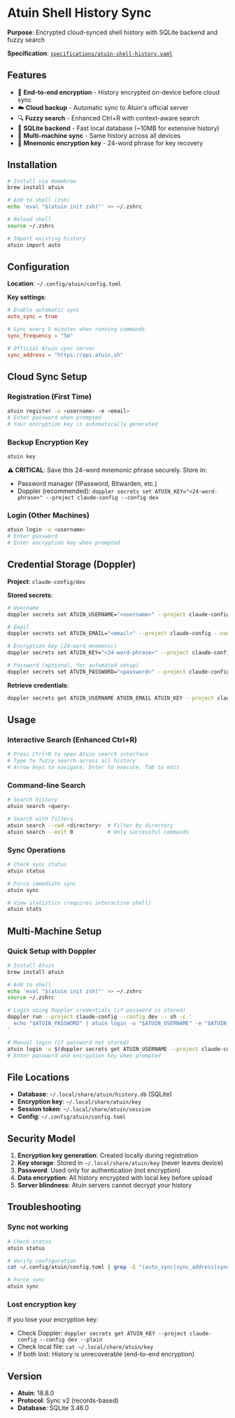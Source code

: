 # Atuin Shell History Sync

**Purpose**: Encrypted cloud-synced shell history with SQLite backend and fuzzy search

**Specification**: [`specifications/atuin-shell-history.yaml`](../../specifications/atuin-shell-history.yaml)

## Features

- 🔐 **End-to-end encryption** - History encrypted on-device before cloud sync
- ☁️ **Cloud backup** - Automatic sync to Atuin's official server
- 🔍 **Fuzzy search** - Enhanced Ctrl+R with context-aware search
- 💾 **SQLite backend** - Fast local database (~10MB for extensive history)
- 🔄 **Multi-machine sync** - Same history across all devices
- 🔑 **Mnemonic encryption key** - 24-word phrase for key recovery

## Installation

```bash
# Install via Homebrew
brew install atuin

# Add to shell (zsh)
echo 'eval "$(atuin init zsh)"' >> ~/.zshrc

# Reload shell
source ~/.zshrc

# Import existing history
atuin import auto
```

## Configuration

**Location**: `~/.config/atuin/config.toml`

**Key settings**:

```toml
# Enable automatic sync
auto_sync = true

# Sync every 5 minutes when running commands
sync_frequency = "5m"

# Official Atuin sync server
sync_address = "https://api.atuin.sh"
```

## Cloud Sync Setup

### Registration (First Time)

```bash
atuin register -u <username> -e <email>
# Enter password when prompted
# Your encryption key is automatically generated
```

### Backup Encryption Key

```bash
atuin key
```

**⚠️ CRITICAL**: Save this 24-word mnemonic phrase securely. Store in:

- Password manager (1Password, Bitwarden, etc.)
- Doppler (recommended): `doppler secrets set ATUIN_KEY="<24-word-phrase>" --project claude-config --config dev`

### Login (Other Machines)

```bash
atuin login -u <username>
# Enter password
# Enter encryption key when prompted
```

## Credential Storage (Doppler)

**Project**: `claude-config/dev`

**Stored secrets**:

```bash
# Username
doppler secrets set ATUIN_USERNAME="<username>" --project claude-config --config dev

# Email
doppler secrets set ATUIN_EMAIL="<email>" --project claude-config --config dev

# Encryption key (24-word mnemonic)
doppler secrets set ATUIN_KEY="<24-word-phrase>" --project claude-config --config dev

# Password (optional, for automated setup)
doppler secrets set ATUIN_PASSWORD="<password>" --project claude-config --config dev
```

**Retrieve credentials**:

```bash
doppler secrets get ATUIN_USERNAME ATUIN_EMAIL ATUIN_KEY --project claude-config --config dev --plain
```

## Usage

### Interactive Search (Enhanced Ctrl+R)

```bash
# Press Ctrl+R to open Atuin search interface
# Type to fuzzy search across all history
# Arrow keys to navigate, Enter to execute, Tab to edit
```

### Command-line Search

```bash
# Search history
atuin search <query>

# Search with filters
atuin search --cwd <directory>  # Filter by directory
atuin search --exit 0           # Only successful commands
```

### Sync Operations

```bash
# Check sync status
atuin status

# Force immediate sync
atuin sync

# View statistics (requires interactive shell)
atuin stats
```

## Multi-Machine Setup

### Quick Setup with Doppler

```bash
# Install Atuin
brew install atuin

# Add to shell
echo 'eval "$(atuin init zsh)"' >> ~/.zshrc
source ~/.zshrc

# Login using Doppler credentials (if password is stored)
doppler run --project claude-config --config dev -- sh -c '
  echo "$ATUIN_PASSWORD" | atuin login -u "$ATUIN_USERNAME" -e "$ATUIN_EMAIL" -k "$ATUIN_KEY"
'

# Manual login (if password not stored)
atuin login -u $(doppler secrets get ATUIN_USERNAME --project claude-config --config dev --plain)
# Enter password and encryption key when prompted
```

## File Locations

- **Database**: `~/.local/share/atuin/history.db` (SQLite)
- **Encryption key**: `~/.local/share/atuin/key`
- **Session token**: `~/.local/share/atuin/session`
- **Config**: `~/.config/atuin/config.toml`

## Security Model

1. **Encryption key generation**: Created locally during registration
1. **Key storage**: Stored in `~/.local/share/atuin/key` (never leaves device)
1. **Password**: Used only for authentication (not encryption)
1. **Data encryption**: All history encrypted with local key before upload
1. **Server blindness**: Atuin servers cannot decrypt your history

## Troubleshooting

### Sync not working

```bash
# Check status
atuin status

# Verify configuration
cat ~/.config/atuin/config.toml | grep -E "(auto_sync|sync_address|sync_frequency)"

# Force sync
atuin sync
```

### Lost encryption key

If you lose your encryption key:

- Check Doppler: `doppler secrets get ATUIN_KEY --project claude-config --config dev --plain`
- Check local file: `cat ~/.local/share/atuin/key`
- If both lost: History is unrecoverable (end-to-end encryption)

## Version

- **Atuin**: 18.8.0
- **Protocol**: Sync v2 (records-based)
- **Database**: SQLite 3.46.0
